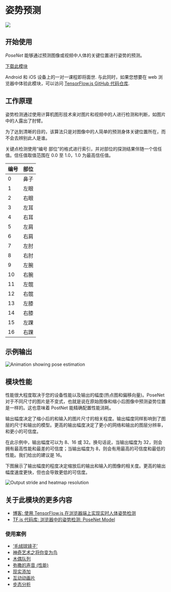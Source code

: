 # 姿势预测

<img src="../images/pose.png" class="attempt-right" />

## 开始使用

_PoseNet_ 能够通过预测图像或视频中人体的关键位置进行姿势的预测。

<a class="button button-primary" href="https://storage.googleapis.com/download.tensorflow.org/models/tflite/gpu/multi_person_mobilenet_v1_075_float.tflite">下载此模块</a>

Android 和 iOS 设备上的一对一课程即将面世. 与此同时，如果您想要在 web 浏览器中体验此模块，可以访问
<a href="https://github.com/tensorflow/tfjs-models/tree/master/posenet">TensorFlow.js
GitHub 代码仓库</a>.

## 工作原理

姿势检测通过使用计算机图形技术来对图片和视频中的人进行检测和判断，如图片中的人露出了肘臂。

为了达到清晰的目的，该算法只是对图像中的人简单的预测身体关键位置所在，而不会去辨别此人是谁。

关键点检测使用“编号 部位”的格式进行索引，并对部位的探测结果伴随一个信任值。信任值取值范围在 0.0 至 1.0，1.0 为最高信任值。

<table style="width: 30%;">
  <thead>
    <tr>
      <th>编号</th>
      <th>部位</th>
    </tr>
  </thead>
  <tbody>
    <tr>
      <td>0</td>
      <td>鼻子</td>
    </tr>
    <tr>
      <td>1</td>
      <td>左眼</td>
    </tr>
    <tr>
      <td>2</td>
      <td>右眼</td>
    </tr>
    <tr>
      <td>3</td>
      <td>左耳</td>
    </tr>
    <tr>
      <td>4</td>
      <td>右耳</td>
    </tr>
    <tr>
      <td>5</td>
      <td>左肩</td>
    </tr>
    <tr>
      <td>6</td>
      <td>右肩</td>
    </tr>
    <tr>
      <td>7</td>
      <td>左肘</td>
    </tr>
    <tr>
      <td>8</td>
      <td>右肘</td>
    </tr>
    <tr>
      <td>9</td>
      <td>左腕</td>
    </tr>
    <tr>
      <td>10</td>
      <td>右腕</td>
    </tr>
    <tr>
      <td>11</td>
      <td>左髋</td>
    </tr>
    <tr>
      <td>12</td>
      <td>右髋</td>
    </tr>
    <tr>
      <td>13</td>
      <td>左膝</td>
    </tr>
    <tr>
      <td>14</td>
      <td>右膝</td>
    </tr>
    <tr>
      <td>15</td>
      <td>左踝</td>
    </tr>
    <tr>
      <td>16</td>
      <td>右踝</td>
    </tr>
  </tbody>
</table>

## 示例输出

<img alt="Animation showing pose estimation" src="https://www.tensorflow.org/images/lite/models/pose_estimation.gif"/>

## 模块性能

性能很大程度取决于您的设备性能以及输出的幅度(热点图和偏移向量)。PoseNet 对于不同尺寸的图片是不变式，也就是说在原始图像和缩小后图像中预测姿势位置是一样的。这也意味着 PostNet 能精确配置性能消耗。

输出幅度决定了缩小后的和输入的图片尺寸的相关程度。输出幅度同样影响到了图层的尺寸和输出的模型。更高的输出幅度决定了更小的网络和输出的图层分辨率，和更小的可信度。

在此示例中，输出幅度可以为 8、16 或 32。换句话说，当输出幅度为 32，则会拥有最高性能和最差的可信度；当输出幅度为 8，则会有用最高的可信度和最低的性能。我们给出的建议是 16。

下图展示了输出幅度的程度决定缩放后的输出和输入的图像的相关度。更高的输出幅度速度更快，但也会导致更低的可信度。

<img alt="Output stride and heatmap resolution" src="../images/output_stride.png" >

## 关于此模块的更多内容

<ul>
  <li><a href="https://medium.com/tensorflow/real-time-human-pose-estimation-in-the-browser-with-tensorflow-js-7dd0bc881cd5">博客: 使用 TensorFlow.js 在浏览器端上实现实时人体姿势检测</a></li>
  <li><a href="https://github.com/tensorflow/tfjs-models/tree/master/posenet">TF.js 代码库: 浏览器中的姿势检测: PoseNet Model</a></li>
</ul>

### 使用案例

<ul>
  <li><a href="https://vimeo.com/128375543">‘毛绒球镜子’</a></li>
  <li><a href="https://youtu.be/I5__9hq-yas">神奇艺术之将你变为鸟</a></li>
  <li><a href="https://vimeo.com/34824490">木偶队列</a></li>
  <li><a href="https://vimeo.com/2892576">弥撒的声音 (性能)</a></li>
  <li><a href="https://www.instagram.com/p/BbkKLiegrTR/">现实添加</a></li>
  <li><a href="https://www.instagram.com/p/Bg1EgOihgyh/">互动动画片</a></li>
  <li><a href="https://www.runnersneed.com/expert-advice/gear-guides/gait-analysis.html">步态分析</a></li>
</ul>
